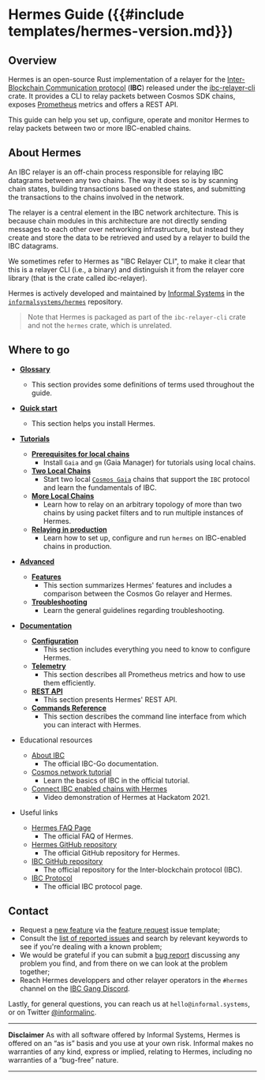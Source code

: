# Hermes Guide ({{#include templates/hermes-version.md}})

## Overview 

Hermes is an open-source Rust implementation of a relayer for the
[Inter-Blockchain Communication protocol](https://ibc.cosmos.network) (**IBC**) released under the [ibc-relayer-cli](https://crates.io/crates/ibc-relayer-cli) crate. It provides a CLI to relay packets between Cosmos SDK chains, exposes [Prometheus](https://prometheus.io/) metrics and offers a REST API. 

This guide can help you set up, configure, operate and monitor Hermes to relay
packets between two or more IBC-enabled chains.

## About Hermes

An IBC relayer is an off-chain process responsible for relaying IBC datagrams between any two chains. The way it does so is by scanning chain states, building transactions based on these states, and submitting the transactions to the chains involved in the network.

The relayer is a central element in the IBC network architecture. This is because chain modules in this architecture are not directly sending messages to each other over networking infrastructure, but instead they create and store the data to be retrieved and used by a relayer to build the IBC datagrams.

We sometimes refer to Hermes as "IBC Relayer CLI", to make it clear that this is a relayer CLI (i.e., a binary) and distinguish it from the relayer core library (that is the crate called ibc-relayer).

Hermes is actively developed and maintained by [Informal Systems](https://informal.systems) in the [`informalsystems/hermes`](https://github.com/informalsystems/hermes) repository.

> Note that Hermes is packaged as part of the `ibc-relayer-cli` crate and not the `hermes` crate, which is unrelated.

## Where to go

* **[Glossary](./glossary.md)**

  - This section provides some definitions of terms used throughout the guide.


* **[Quick start](./quick-start/index.md)**

  - This section helps you install Hermes.

* **[Tutorials](./tutorials/index.md)**

  - **[Prerequisites for local chains](./tutorials/local-chains/index.md)**
      - Install `Gaia` and `gm` (Gaia Manager) for tutorials using local chains.
  - **[Two Local Chains](./tutorials/local-chains/index.md)**
      - Start two local [`Cosmos Gaia`](https://github.com/cosmos/gaia) chains that support the `IBC` protocol and learn the fundamentals of IBC.
  - **[More Local Chains](./tutorials/more-chains/index.md)**
      - Learn how to relay on an arbitrary topology of more than two chains by using packet filters and to run multiple instances of Hermes.
  - **[Relaying in production](./tutorials/production/index.md)**
      - Learn how to set up, configure and run `hermes` on IBC-enabled chains in production.

* **[Advanced](./advanced/index.md)**
  - **[Features](./advanced/features.md)** 
      - This section summarizes Hermes' features and includes a comparison between the Cosmos Go relayer and Hermes.
  - **[Troubleshooting](./advanced/troubleshooting/index.md)**
      - Learn the general guidelines regarding troubleshooting.
    

* **[Documentation](./documentation/index.md)**
  - **[Configuration](./documentation/configuration/index.md)**
      - This section includes everything you need to know to configure Hermes.
  - **[Telemetry](./documentation/telemetry/index.md)**
      - This section describes all Prometheus metrics and how to use them efficiently.
  - **[REST API](./documentation/rest-api.md)**
      - This section presents Hermes' REST API.
  - **[Commands Reference](./documentation/commands/index.md)**
      - This section describes the command line interface from which you can interact with Hermes.

* Educational resources
  - [About IBC](https://ibc.cosmos.network/)
      - The official IBC-Go documentation. 
  - [Cosmos network tutorial](https://tutorials.cosmos.network/academy/3-ibc/1-what-is-ibc.html)
      - Learn the basics of IBC in the official tutorial. 
  - [Connect IBC enabled chains with Hermes](https://www.youtube.com/watch?v=_xQDTj1PcEw&t=4289s)
      - Video demonstration of Hermes at Hackatom 2021.

* Useful links
  - [Hermes FAQ Page](https://github.com/informalsystems/hermes/discussions/2472)
      - The official FAQ of Hermes.
  - [Hermes GitHub repository](https://github.com/informalsystems/hermes)
      - The official GitHub repository for Hermes.
  - [IBC GitHub repository](https://github.com/cosmos/ics)
      - The official repository for the Inter-blockchain protocol (IBC).
  - [IBC Protocol](https://ibcprotocol.org)
      - The official IBC protocol page.

## Contact

- Request a [new feature](#new-feature-request) via the [feature request][feature-request] issue template;
- Consult the [list of reported issues][issues] and search by relevant keywords to see if you're dealing with a known problem;
- We would be grateful if you can submit a [bug report][bug-report] discussing any problem you find, and from there on we can look at the problem together;
- Reach Hermes developpers and other relayer operators in the `#hermes` channel on the [IBC Gang Discord](https://discord.com/invite/A9VqJSyUXU).

Lastly, for general questions, you can reach us at `hello@informal.systems`, or on Twitter [@informalinc][twitter].

---

__Disclaimer__ As with all software offered by Informal Systems, Hermes is offered on an “as is” basis and you use at your own risk.
Informal makes no warranties of any kind, express or implied, relating to Hermes, including no warranties of a “bug-free” nature.

---

[feature-request]: https://github.com/informalsystems/hermes/issues/new?assignees=&labels=&template=feature-request.md
[bug-report]: https://github.com/informalsystems/hermes/issues/new?assignees=&labels=&template=bug-report.md
[twitter]: https://twitter.com/informalinc
[issues]: https://github.com/informalsystems/hermes/issues
